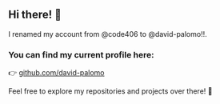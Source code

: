 ## Hi there! 👋

I renamed my account from @code406 to @david-palomo!!.

### You can find my current profile here:

👉 [github.com/david-palomo](https://github.com/david-palomo)

Feel free to explore my repositories and projects over there! 🚀
